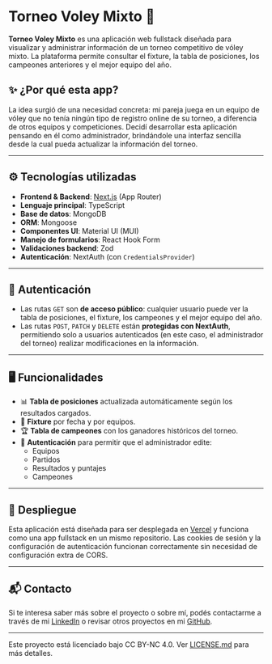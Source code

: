 # Torneo Voley Mixto 🏐

**Torneo Voley Mixto** es una aplicación web fullstack diseñada para visualizar y administrar información de un torneo competitivo de vóley mixto. La plataforma permite consultar el fixture, la tabla de posiciones, los campeones anteriores y el mejor equipo del año.

## ✨ ¿Por qué esta app?

La idea surgió de una necesidad concreta: mi pareja juega en un equipo de vóley que no tenía ningún tipo de registro online de su torneo, a diferencia de otros equipos y competiciones. Decidí desarrollar esta aplicación pensando en él como administrador, brindándole una interfaz sencilla desde la cual pueda actualizar la información del torneo.

---

## ⚙️ Tecnologías utilizadas

- **Frontend & Backend**: [Next.js](https://nextjs.org/) (App Router)
- **Lenguaje principal**: TypeScript
- **Base de datos**: MongoDB
- **ORM**: Mongoose
- **Componentes UI**: Material UI (MUI)
- **Manejo de formularios**: React Hook Form
- **Validaciones backend**: Zod
- **Autenticación**: NextAuth (con `CredentialsProvider`)

---

## 🔐 Autenticación

- Las rutas `GET` son **de acceso público**: cualquier usuario puede ver la tabla de posiciones, el fixture, los campeones y el mejor equipo del año.
- Las rutas `POST`, `PATCH` y `DELETE` están **protegidas con NextAuth**, permitiendo solo a usuarios autenticados (en este caso, el administrador del torneo) realizar modificaciones en la información.

---

## 🖥️ Funcionalidades

- 📊 **Tabla de posiciones** actualizada automáticamente según los resultados cargados.
- 📅 **Fixture** por fecha y por equipos.
- 🏆 **Tabla de campeones** con los ganadores históricos del torneo.
- 🔐 **Autenticación** para permitir que el administrador edite:
  - Equipos
  - Partidos
  - Resultados y puntajes
  - Campeones

---

## 🚀 Despliegue

Esta aplicación está diseñada para ser desplegada en [Vercel](https://vercel.com/) y funciona como una app fullstack en un mismo repositorio. Las cookies de sesión y la configuración de autenticación funcionan correctamente sin necesidad de configuración extra de CORS.

---

## 📬 Contacto

Si te interesa saber más sobre el proyecto o sobre mí, podés contactarme a través de mi [LinkedIn](https://www.linkedin.com/in/paula-carolina-serrano) o revisar otros proyectos en mi [GitHub](https://github.com/CaroSerrano).

---

Este proyecto está licenciado bajo CC BY-NC 4.0. Ver [LICENSE.md](./LICENSE.md) para más detalles.


